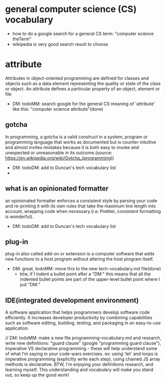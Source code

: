 
# general computer science (CS) vocabulary 
* how to do a google search for a general CS term: "computer science theTerm"
* wikipedia is very good search result to choose

# attribute
Attributes in object-oriented programming are defined for classes and objects such as a data element representing the quality or state of the class or object. An attribute defines a particular property of an object, element or file
* DM: todoMM: search google for the general CS meaning of 'attribute' like this: "computer science attribute"(done) 

## gotcha
In programming, a gotcha is a valid construct in a system, program or programming language that works as documented but is counter-intuitive and almost invites mistakes because it is both easy to invoke and unexpected or unreasonable in its outcome.(source: https://en.wikipedia.org/wiki/Gotcha_(programming))
* DM: todoDM: add to Duncan's tech vocabulary list
* 
## what is an opinionated formatter
an opinionated formatter enforces a consistent style by parsing your code and re-printing it with its own rules that take the maximum line length into account, wrapping code when necessary.(i.e: Prettier, consistent formatting is wonderful).
* DM: todoDM: add to Duncan's tech vocabulary list

## plug-in
plug-in also called add-on or extension is a computer software that adds new functions to a host program without altering the host program itself.
* DM: great, todoMM: move this to the new tech-vocabulary.md file(done)
  * btw, if I indent a bullet point after a "DM:" this means that all the indented bullet points are part of the upper-level bullet point where I put "DM:"

## IDE(integrated development environment)

A software application that helps programmers develop software code efficiently. It increases developer productivity by combining capabilities such as software editing, building, testing, and packaging in an easy-to-use application.

// DM: todoMM: make a new file programming-vocabulary.md and research, write new definitions: "guard clause" (google "programming guard clause"), imperative VS declarative programming - these will help understand some of what I'm saying in your code-wars exercises. ex: using 'let' and loops is imperative programming (explicitly write each step), using chained JS array methods is declarative. BTW, I'm enjoying your definitions research, and learning myself. This understanding and vocabulary will make you stand out, so keep up the good work!
